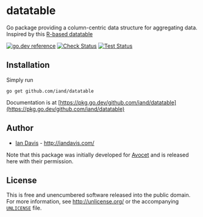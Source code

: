 # datatable

Go package providing a column-centric data structure for aggregating data. Inspired by this [R-based datatable](https://github.com/Rdatatable/data.table/wiki)

[![go.dev reference](https://img.shields.io/badge/go.dev-reference-007d9c?logo=go&logoColor=white)](https://pkg.go.dev/github.com/iand/datatable)
[![Check Status](https://github.com/iand/datatable/actions/workflows/check.yml/badge.svg)](https://github.com/iand/datatable/actions/workflows/check.yml)
[![Test Status](https://github.com/iand/datatable/actions/workflows/test.yml/badge.svg)](https://github.com/iand/datatable/actions/workflows/test.yml)


## Installation

Simply run

	go get github.com/iand/datatable

Documentation is at [https://pkg.go.dev/github.com/iand/datatable](https://pkg.go.dev/github.com/iand/datatable)

## Author

* [Ian Davis](http://github.com/iand) - <http://iandavis.com/>

Note that this package was initially developed for [Avocet](https://github.com/avct) and is released here with their permission.

## License

This is free and unencumbered software released into the public domain. For more
information, see <http://unlicense.org/> or the accompanying [`UNLICENSE`](UNLICENSE) file.
